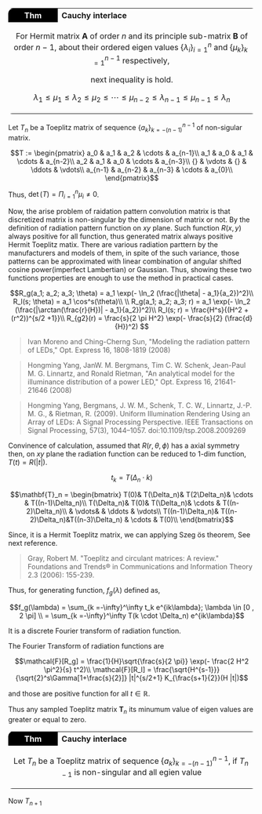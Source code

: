 <table style="border-radius:8px;width:100%;">
<th style="text-align:center;background-color:rgb(0, 0, 0); color:white; border-top-left-radius: 10px;width:20%;">
Thm</th>
<th style="text-align:left; width:80%;">
Cauchy interlace </th>
<tr style="text-align:center;">
<td colspan="2">


For Hermit matrix $\mathbf{A}$ of order $n$ and its principle sub-matrix $\mathbf{B}$ of order $n-1$, about their ordered eigen values $\{ 
\lambda _i \}_{i=1}^n$ and $\{\mu_k \}_{k=1}^{n-1}$ respectively,

next inequality is hold.

$$\lambda_1 \leq \mu_1 \leq \lambda_2 \leq \mu_2 \leq \cdots \leq \mu_{n-2} \leq \lambda_{n-1} \leq \mu_{n-1} \leq \lambda_{n}$$


</td>
</tr>

</table>


Let $T_n$ be a Toeplitz matrix of sequence $\{a_k\}_{k=-(n-1)}^{n-1}$ of non-sigular matrix.

$$T := \begin{pmatrix}
a_0 & a_1 & a_2 & \cdots & a_{n-1}\\
a_1 & a_0 & a_1 & \cdots & a_{n-2}\\
a_2 & a_1 & a_0 & \cdots & a_{n-3}\\
{}  & \vdots & {} & \ddots & \vdots\\
a_{n-1} & a_{n-2} & a_{n-3} & \cdots & a_{0}\\
\end{pmatrix}$$

Thus, $\det(T) = \Pi_{i=1}^n \mu_i \neq 0$.



Now, the arise problem of raidation pattern convolution matrix is that discretized matrix is non-singular by the dimension of matrix or not. By the definition of radiation pattern function on $xy$ plane. Such function $R(x,y)$ always positive for all function, thus generated matrix always positive Hermit Toeplitz matix. There are various radiation parttern by the manufacturers and models of them, in spite of the such variance, those patterns can be approximated with linear combination of angular shifted cosine power(imperfect Lambertian) or Gaussian. Thus, showing these two functions properties are enough to use the method in practical cases.

$$R_g(a_1; a_2; a_3; \theta) = a_1 \exp(- \ln_2 (\frac{|\theta| - a_1}{a_2})^2)\\
R_l(s; \theta) = a_1 \cos^s(\theta)\\
\\
R_g(a_1; a_2; a_3; r) = a_1 \exp(- \ln_2 (\frac{|\arctan(\frac{r}{H})| - a_1}{a_2})^2)\\
R_l(s; r) = \frac{H^s}{(H^2 + (r^2))^{s/2 +1}}\\
R_{g2}(r) = \frac{s}{2 \pi H^2} \exp(- \frac{s}{2} (\frac{d}{H})^2)
$$



>Ivan Moreno and Ching-Cherng Sun, "Modeling the radiation pattern of LEDs," Opt. Express 16, 1808-1819 (2008) 

> Hongming Yang, JanW. M. Bergmans, Tim C. W. Schenk, Jean-Paul M. G. Linnartz, and Ronald Rietman, "An analytical model for the illuminance distribution of a power LED," Opt. Express 16, 21641-21646 (2008) 

> Hongming Yang, Bergmans, J. W. M., Schenk, T. C. W., Linnartz, J.-P. M. G., & Rietman, R. (2009). Uniform Illumination Rendering Using an Array of LEDs: A Signal Processing Perspective. IEEE Transactions on Signal Processing, 57(3), 1044–1057. doi:10.1109/tsp.2008.2009269 

Convinence of calculation, assumed that $R(r, \theta, \phi)$ has a axial symmetry then, on $xy$ plane the radiation function can be reduced to 1-dim function, $T(t) = R(|t|)$. 

$$t_{k} = T(\Delta_n \cdot k)$$

$$\mathbf{T}_n = \begin{bmatrix} 
T(0)& T(\Delta_n)& T(2\Delta_n)& \cdots & T((n-1)\Delta_n)\\
T(\Delta_n)& T(0)& T(\Delta_n)& \cdots & T((n-2)\Delta_n)\\
& \vdots& & \ddots & \vdots\\
T((n-1)\Delta_n)& T((n-2)\Delta_n)&T((n-3)\Delta_n) & \cdots & T(0)\\
\end{bmatrix}$$


Since, it is a Hermit Toeplitz matrix, we can applying Szeg ̈os theorem, See next reference.

> Gray, Robert M. "Toeplitz and circulant matrices: A review." Foundations and Trends® in Communications and Information Theory 2.3 (2006): 155-239.

Thus, for generating function, $f_g(\lambda)$ defined as,

$$f_g(\lambda) = \sum_{k =-\infty}^\infty t_k e^{ik\lambda}; \lambda \in [0 , 2 \pi] \\
= \sum_{k =-\infty}^\infty T(k \cdot \Delta_n) e^{ik\lambda}$$

It is a discrete Fourier transform of radiation function.


The Fourier Transform of radiation functions are

$$\mathcal{F}[R_g] = \frac{1}{H}\sqrt{\frac{s}{2 \pi}} \exp(- \frac{2 H^2 \pi^2}{s} t^2)\\
\mathcal{F}[R_l] = \frac{\sqrt{H^{s-1}}}{\sqrt{2}^s\Gamma[1+\frac{s}{2}]} |t|^{s/2+1} K_{\frac{s+1}{2}}(H |t|)$$

and those are positive function for all $t\in \mathbb{R}$.

Thus any sampled Toeplitz matrix $\mathbf{T}_n$ its minumum value of eigen values are greater or equal to zero.

<table style="border-radius:8px;width:100%;">
<th style="text-align:center;background-color:rgb(0, 0, 0); color:white; border-top-left-radius: 10px;width:20%;">
Thm</th>
<th style="text-align:left; width:80%;">
Cauchy interlace </th>
<tr style="text-align:center;">
<td colspan="2">


Let $T_n$ be a Toeplitz matrix of sequence $\{a_k\}_{k=-(n-1)}^{n-1}$, if $T_{n-1}$ is non-singular and all egien value 


</td>
</tr>

</table>

Now $T_{n+1}$

